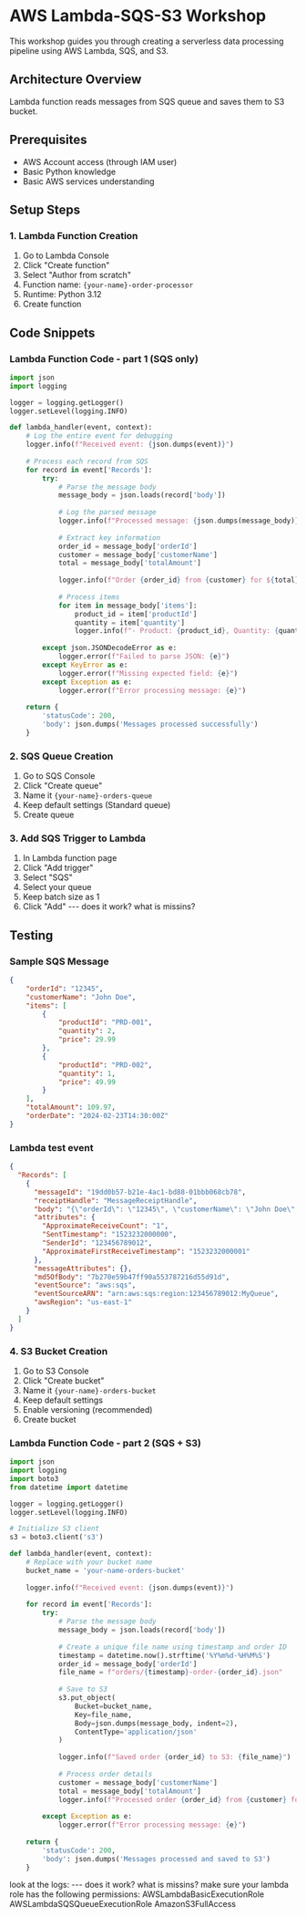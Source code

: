 # AWS Lambda-SQS-S3 Workshop

This workshop guides you through creating a serverless data processing pipeline using AWS Lambda, SQS, and S3.

## Architecture Overview
Lambda function reads messages from SQS queue and saves them to S3 bucket.

## Prerequisites
- AWS Account access (through IAM user)
- Basic Python knowledge
- Basic AWS services understanding

## Setup Steps


### 1. Lambda Function Creation
1. Go to Lambda Console
2. Click "Create function"
3. Select "Author from scratch"
4. Function name: `{your-name}-order-processor`
5. Runtime: Python 3.12
6. Create function


## Code Snippets

### Lambda Function Code - part 1 (SQS only)
```python
import json
import logging

logger = logging.getLogger()
logger.setLevel(logging.INFO)

def lambda_handler(event, context):
    # Log the entire event for debugging
    logger.info(f"Received event: {json.dumps(event)}")
    
    # Process each record from SQS
    for record in event['Records']:
        try:
            # Parse the message body
            message_body = json.loads(record['body'])
            
            # Log the parsed message
            logger.info(f"Processed message: {json.dumps(message_body)}")
            
            # Extract key information
            order_id = message_body['orderId']
            customer = message_body['customerName']
            total = message_body['totalAmount']
            
            logger.info(f"Order {order_id} from {customer} for ${total}")
            
            # Process items
            for item in message_body['items']:
                product_id = item['productId']
                quantity = item['quantity']
                logger.info(f"- Product: {product_id}, Quantity: {quantity}")
                
        except json.JSONDecodeError as e:
            logger.error(f"Failed to parse JSON: {e}")
        except KeyError as e:
            logger.error(f"Missing expected field: {e}")
        except Exception as e:
            logger.error(f"Error processing message: {e}")
    
    return {
        'statusCode': 200,
        'body': json.dumps('Messages processed successfully')
    }
```

### 2. SQS Queue Creation
1. Go to SQS Console
2. Click "Create queue"
3. Name it `{your-name}-orders-queue`
4. Keep default settings (Standard queue)
5. Create queue

### 3. Add SQS Trigger to Lambda
1. In Lambda function page
2. Click "Add trigger"
3. Select "SQS"
4. Select your queue
5. Keep batch size as 1
6. Click "Add" --- does it work? what is missins?


## Testing

### Sample SQS Message
```json
{
    "orderId": "12345",
    "customerName": "John Doe",
    "items": [
        {
            "productId": "PRD-001",
            "quantity": 2,
            "price": 29.99
        },
        {
            "productId": "PRD-002",
            "quantity": 1,
            "price": 49.99
        }
    ],
    "totalAmount": 109.97,
    "orderDate": "2024-02-23T14:30:00Z"
}
```

### Lambda test event
```json
{
  "Records": [
    {
      "messageId": "19dd0b57-b21e-4ac1-bd88-01bbb068cb78",
      "receiptHandle": "MessageReceiptHandle",
      "body": "{\"orderId\": \"12345\", \"customerName\": \"John Doe\", \"items\": [{\"productId\": \"PRD-001\", \"quantity\": 2, \"price\": 29.99}, {\"productId\": \"PRD-002\", \"quantity\": 1, \"price\": 49.99}], \"totalAmount\": 109.97, \"orderDate\": \"2024-02-23T14:30:00Z\"}",
      "attributes": {
        "ApproximateReceiveCount": "1",
        "SentTimestamp": "1523232000000",
        "SenderId": "123456789012",
        "ApproximateFirstReceiveTimestamp": "1523232000001"
      },
      "messageAttributes": {},
      "md5OfBody": "7b270e59b47ff90a553787216d55d91d",
      "eventSource": "aws:sqs",
      "eventSourceARN": "arn:aws:sqs:region:123456789012:MyQueue",
      "awsRegion": "us-east-1"
    }
  ]
}
```

### 4. S3 Bucket Creation
1. Go to S3 Console
2. Click "Create bucket"
3. Name it `{your-name}-orders-bucket`
4. Keep default settings
5. Enable versioning (recommended)
6. Create bucket

### Lambda Function Code - part 2 (SQS + S3)
```python
import json
import logging
import boto3
from datetime import datetime

logger = logging.getLogger()
logger.setLevel(logging.INFO)

# Initialize S3 client
s3 = boto3.client('s3')

def lambda_handler(event, context):
    # Replace with your bucket name
    bucket_name = 'your-name-orders-bucket'
    
    logger.info(f"Received event: {json.dumps(event)}")
    
    for record in event['Records']:
        try:
            # Parse the message body
            message_body = json.loads(record['body'])
            
            # Create a unique file name using timestamp and order ID
            timestamp = datetime.now().strftime('%Y%m%d-%H%M%S')
            order_id = message_body['orderId']
            file_name = f"orders/{timestamp}-order-{order_id}.json"
            
            # Save to S3
            s3.put_object(
                Bucket=bucket_name,
                Key=file_name,
                Body=json.dumps(message_body, indent=2),
                ContentType='application/json'
            )
            
            logger.info(f"Saved order {order_id} to S3: {file_name}")
            
            # Process order details
            customer = message_body['customerName']
            total = message_body['totalAmount']
            logger.info(f"Processed order {order_id} from {customer} for ${total}")
            
        except Exception as e:
            logger.error(f"Error processing message: {e}")
    
    return {
        'statusCode': 200,
        'body': json.dumps('Messages processed and saved to S3')
    }
```
look at the logs:
--- does it work? what is missins? 
make sure your lambda role has the following permissions:
AWSLambdaBasicExecutionRole
AWSLambdaSQSQueueExecutionRole
AmazonS3FullAccess

